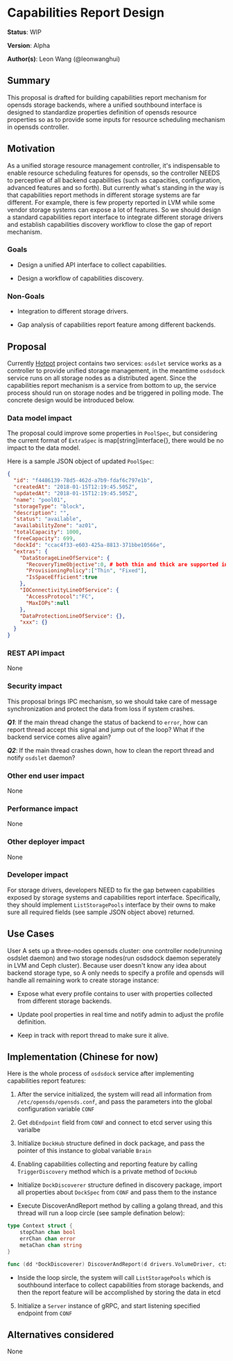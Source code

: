 # Capabilities Report Design

**Status**: WIP

**Version**: Alpha

**Author(s)**: Leon Wang (@leonwanghui)

## Summary

This proposal is drafted for building capabilities report mechanism for opensds storage backends, where a unified southbound interface is designed to standardize properties definition of opensds resource properties so as to provide some inputs for resource scheduling mechanism in opensds controller. 

## Motivation

As a unified storage resource management controller, it's indispensable to enable resource scheduling features for opensds, so the controller NEEDS to perceptive of all backend capabilities (such as capacities, configuration, advanced features and so forth). But currently what's standing in the way is that capabilities report methods in different storage systems are far different. For example, there is few property reported in LVM while some vendor storage systems can expose a lot of features. So we should design a standard capabilities report interface to integrate different storage drivers and establish capabilities discovery workflow to close the gap of report mechanism.

### Goals

  * Design a unified API interface to collect capabilities.

  * Design a workflow of capabilities discovery.

### Non-Goals

  * Integration to different storage drivers.

  * Gap analysis of capabilities report feature among different backends.

## Proposal

Currently [Hotpot](https://github.com/opensds/opensds) project contains two services: ```osdslet``` service works as a controller to provide unified storage management, in the meantime ```osdsdock``` service runs on all storage nodes as a distributed agent. Since the capabilities report mechanism is a service from bottom to up, the service process should run on storage nodes and be triggered in polling mode. The concrete design would be introduced below.

### Data model impact

The proposal could improve some properties in ```PoolSpec```, but considering the current format of ```ExtraSpec``` is map[string]interface{}, there would be no impact to the data model.

Here is a sample JSON object of updated ```PoolSpec```:

```json
{
  "id": "f4486139-78d5-462d-a7b9-fdaf6c797e1b",
  "createdAt": "2018-01-15T12:19:45.505Z",
  "updatedAt": "2018-01-15T12:19:45.505Z",
  "name": "pool01",
  "storageType": "block",
  "description": "",
  "status": "available",
  "availabilityZone": "az01",
  "totalCapacity": 1000,
  "freeCapacity": 699,
  "dockId": "ccac4f33-e603-425a-8813-371bbe10566e",
  "extras": {
    "DataStorageLineOfService": {
      "RecoveryTimeObjective":0, # both thin and thick are supported in a pool
      "ProvisioningPolicy":["Thin", "Fixed"],
      "IsSpaceEfficient":true
	},
	"IOConnectivityLineOfService": {
      "AccessProtocol":"FC",
      "MaxIOPs":null
    },
    "DataProtectionLineOfService": {},
    "xxx": {}
  }
}
```

### REST API impact

None

### Security impact

This proposal brings IPC mechanism, so we should take care of message synchronization and protect the data from loss if system crashes.

***Q1***: If the main thread change the status of backend to ```error```, how can report thread accept this signal and jump out of the loop? What if the backend service comes alive again?

***Q2***: If the main thread crashes down, how to clean the report thread and notify ```osdslet``` daemon? 

### Other end user impact

None

### Performance impact

None

### Other deployer impact

None

### Developer impact

For storage drivers, developers NEED to fix the gap between capabilities exposed by storage systems and capabilities report interface. Specifically, they should implement ```ListStoragePools``` interface by their owns to make sure all required fields (see sample JSON object above) returned.

## Use Cases

User A sets up a three-nodes opensds cluster: one controller node(running osdslet daemon) and two storage nodes(run osdsdock daemon seperately in LVM and Ceph cluster). Because user doesn't know any idea about backend storage type, so A only needs to specify a profile and opensds will handle all remaining work to create storage instance:

  * Expose what every profile contains to user with properties collected from different storage backends.

  * Update pool properties in real time and notify admin to adjust the profile definition.

  * Keep in track with report thread to make sure it alive.

## Implementation (Chinese for now)

Here is the whole process of ```osdsdock``` service after implementing capabilities report features:

1. After the service initialized, the system will read all information from ```/etc/opensds/opensds.conf```, and pass the parameters into the global configuration variable ```CONF```

2. Get ```dbEndpoint``` field from ```CONF``` and connect to etcd server using this varialbe

3. Initialize ```DockHub``` structure defined in dock package, and pass the pointer of this instance to global variable ```Brain```

4. Enabling capabilities collecting and reporting feature by calling ```TriggerDiscovery``` method which is a private method of ```DockHub```


  * Initialize ```DockDiscoverer``` structure defined in discovery package, import all properties about ```DockSpec``` from ```CONF``` and     pass them to the instance

  * Execute DiscoverAndReport method by calling a golang thread, and this thread will run a loop circle (see sample defination below):

```go
type Context struct {
	stopChan chan bool
	errChan chan error
	metaChan chan string	
}

func (dd *DockDiscoverer) DiscoverAndReport(d drivers.VolumeDriver, ctx *Context)
```

  * Inside the loop sircle, the system will call ```ListStoragePools``` which is southbound interface to collect capabilities from storage backends, and then the report feature will be accomplished by storing the data in etcd

5. Initialize a ```Server``` instance of gRPC, and start listening specified endpoint from ```CONF```

## Alternatives considered

None

